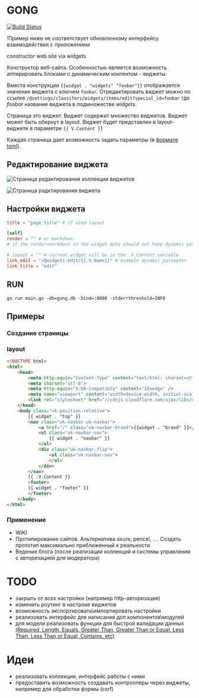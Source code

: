 # GONG

[![Build Status](https://travis-ci.org/gebv/gong.svg?branch=master)](https://travis-ci.org/gebv/gong)

!Пример ниже не соответствует обновленному интерфейсу взаимодействия с приложением

constructor web site via widgets

Конструктор веб-сайта.
Особенностью является возможность апперировать блоками с динамическим контентом - виджеты.

Вместа конструкции ```{{widget . "widgets" "foobar"}}``` отображается значение виджета с ключем ```foobar```.
Отредактировать виджет можно по ссылке ```/@settings/classifers/widgets/items/edit?special_id=foobar``` где _foobar_ название виджета в подмножестве _widgets_. 

Страница это виджет. 
Виджет содержит множество виджетов. 
Виджет может быть обернут в layout. 
Виджет будет представлен в layout-виджете в параметре ```{{ V.Content }}```

Каждая страница дает возможность задать параметры (в [формате toml](https://github.com/toml-lang/toml#user-content-example)).

## Редактирование виджета

![Страница редактирования коллекции виджетов](https://s3.amazonaws.com/idheap/ss/192.168.1.368081settingsclassifers_2016-04-02_22-00-22.png)

![Страница радктирования виджета](https://s3.amazonaws.com/idheap/ss/192.168.1.368081settingsclassifersbc3f1a64-f8c1-11e5-9cf5-10ddb19b9d24itemseditspecial_id2Fwiki_2016-04-02_22-02-25.png)


## Настройки виджета

``` toml
title = "page title" # if used layout

[self]
render = "" # or markdown
# if the render=markdown in the widget data should not have dynamic parameters

# layout = "" # current widget will be in the .V.Content variable
link_edit = "/@widgets:edit/{{.V.Name}}" # example dynamic parameter
link_title = "edit"
```

## RUN

``` shell
go run main.go -db=gong.db -bind=:8080 -stderrthreshold=INFO
```

## Примеры

### Cоздание страницы

### layout 

``` html
<!DOCTYPE html>
<html>
	<head>
        <meta http-equiv="Content-Type" content="text/html; charset=utf-8" />
        <meta charset="utf-8">
        <meta http-equiv="X-UA-Compatible" content="IE=edge" />
        <meta name="viewport" content="width=device-width, initial-scale=1.0">
        <link rel="stylesheet" href="//cdnjs.cloudflare.com/ajax/libs/uikit/2.25.0/css/uikit.almost-flat.min.css">
	</head>
    <body class="uk-position-relative">
        {{ widget . "top" }}
        <nav class="uk-navbar uk-navbar">
            <a href="/" class="uk-navbar-brand">{{widget . "brand" }}</a>
            <ul class="uk-navbar-nav">
                {{ widget . "navbar" }}
            </ul>
            <div class="uk-navbar-flip">
                <ul class="uk-navbar-nav">
                </ul>
            </div>
        </nav>
	    {{ .V.Content }}
        <footer>
        {{ widget . "footer" }}
        </footer>
	</body>
</html>
```

### Применение

* WIKI
* Протипирование сайтов. Альтернатива axure, pencel, .... Cоздать прототип максимально приближенный к реальности
* Ведение блога (после реализации коллекций и системы управления с авторизацией для модератора)

# TODO

* закрыть от всех настройки (например http-авторизация)
* изменить роутинг в настроке виджетов
* возможность экспортировать\импортировать настройки
* реализовать интерфейс для написания доп.компонентов\модулей
* для модели реализовать функции для быстрой валидации данных [(Required, Length, Equals, Greater Than, Greater Than or Equal, Less Than, Less Than or Equal, Contains, etc)](https://godoc.org/gopkg.in/bluesuncorp/validator.v8)

# Идеи

* реализовать коллекции, интерфейс работы с ними
* предоставить возможность создавать контроллеры через виджеты, например для обработки формы (csrf)
